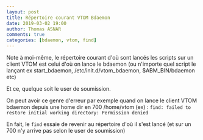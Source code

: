 ```yaml
---
layout: post
title: Répertoire courant VTOM Bdaemon 
date: 2019-03-02 19:00
author: Thomas ASNAR
comments: true
categories: [bdaemon, vtom, find]
---
```

Note à moi-même, le répertoire courant d'où sont lancés les scripts sur un client VTOM est celui d'où on lance le bdaemon (ou n'importe quel script le lançant ex start_bdaemon, /etc/init.d/vtom_bdaemon, $ABM_BIN/bdaemon etc)

Et ce, quelque soit le user de soumission.

On peut avoir ce genre d'erreur par exemple quand on lance le client VTOM bdaemon depuis une home dir en 700 /home/vtom (ex) :
`find: failed to restore initial working directory: Permission denied`

En fait, le `find` essaie de revenir au répertoire d'où il s'est lancé (et sur un 700 n'y arrive pas selon le user de soumission)

